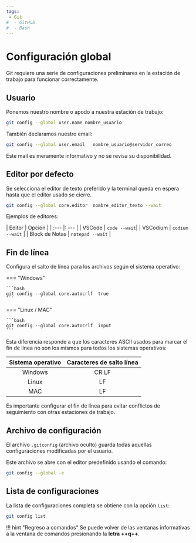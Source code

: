 ```yaml
---
tags:
 - Git
#  - GitHub
#  - Bash
---
```


<!-- 
# Comandos Iniciales y Configuración Global

Recomendado: usar la terminal Git Bash para trabajar.

Información de la versión instalada:
```bash
git --version
```
 -->


# Configuración global

Git requiere una serie de configuraciones preliminares en la estación de trabajo para funcionar correctamente.


## Usuario

Ponemos nuestro nombre o apodo a nuestra estación de trabajo:
```bash title="user"
git config --global user.name nombre_usuario
```

También declaramos nuestro email: 

```bash title="email"
git config --global user.email   nombre_usuario@servidor_correo
```

Este mail es meramente informativo y no se revisa su disponibilidad.

## Editor por defecto

Se selecciona el editor de texto preferido y la terminal queda en espera hasta que el editor usado se cierre.

```bash
git config --global core.editor  nombre_editor_texto --wait   
```

Ejemplos de editores: 


| Editor | Opción  |
| :---  |: ---   |
| VSCode | `code --wait`|
| VSCodium | `codium --wait` |
| Block de Notas | `notepad --wait`  |




## Fin de línea

Configura el salto de línea para los archivos según el sistema operativo:

=== "Windows"

    ```bash
    git config --global core.autocrlf  true
    ```

=== "Linux / MAC"

    ```bash
    git config --global core.autocrlf  input
    ```

Esta diferencia responde a que los caracteres ASCII usados para marcar el fin de línea no son los mismos para todos los sistemas operativos:

| Sistema operativo | Caracteres de salto línea | 
| :---: | :---: |
| Windows| CR LF| 
| Linux  | LF   | 
| MAC    | LF   | 


Es importante configurar el fin de línea para evitar conflictos de seguimiento con otras estaciones de trabajo.


## Archivo de configuración

El archivo `.gitconfig` (archivo oculto) guarda todas aquellas configuraciones modificadas por el usuario.


Este archivo se abre con el editor predefinido usando el comando:
```bash
git config --global -e
```


## Lista de configuraciones

La lista de configuraciones completa se obtiene con la opción `list`:

```bash
git config list
```

!!! hint "Regreso a comandos" 
    Se puede volver de las ventanas informativas a la ventana de comandos presionando la **letra ++q++**.

